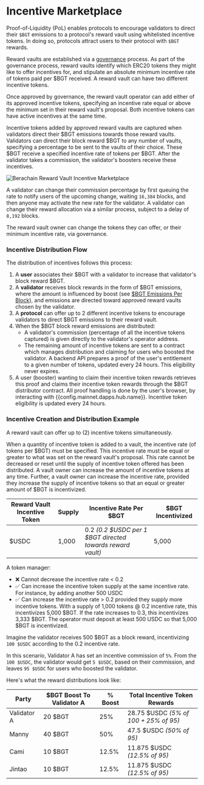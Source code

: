 <script setup>
  import config from '@berachain/config/constants.json';
</script>

# Incentive Marketplace

Proof-of-Liquidity (PoL) enables protocols to encourage validators to direct their `$BGT` emissions to a protocol's reward vault using whitelisted incentive tokens. In doing so, protocols attract users to their protocol with `$BGT` rewards.

Reward vaults are established via a [governance](learn/governance/rewardvault) process. As part of the governance process, reward vaults identify which ERC20 tokens they might like to offer incentives for, and stipulate an absolute minimum incentive rate of tokens paid per $BGT received. A reward vault can have two different incentive tokens.

Once approved by governance, the reward vault operator can add either of its approved incentive tokens, specifying an incentive rate equal or above the minimum set in their reward vault's proposal. Both incentive tokens can have active incentives at the same time.

Incentive tokens added by approved reward vaults are captured when validators direct their $BGT emissions towards those reward vaults. Validators can direct their block reward $BGT to any number of vaults, specifying a percentage to be sent to the vaults of their choice. These $BGT receive a specified incentive rate of tokens per $BGT. After the validator takes a commission, the validator's boosters receive these incentives.

![Berachain Reward Vault Incentive Marketplace](/assets/berachain-incentive-marketplace.png)

A validator can change their commission percentage by first queuing the rate to notify users of the upcoming change, waiting `16,384` blocks, and then anyone may activate the new rate for the validator. A validator can change their reward allocation via a similar process, subject to a delay of `8,192` blocks.

The reward vault owner can change the tokens they can offer, or their minimum incentive rate, via governance.

### Incentive Distribution Flow

The distribution of incentives follows this process:

1. A **user** associates their $BGT with a validator to increase that validator's block reward $BGT.
2. A **validator** receives block rewards in the form of $BGT emissions, where the amount is influenced by boost (see [\$BGT Emissions Per Block](/learn/pol/bgtmath#bgt-emissions-per-block)), and emissions are directed toward approved reward vaults chosen by the validator.
3. A **protocol** can offer up to 2 different incentive tokens to encourage validators to direct $BGT emissions to their reward vault.
4. When the $BGT block reward emissions are distributed:
   - A validator's commission (percentage of all the incentive tokens captured) is given directly to the validator's operator address.
   - The remaining amount of incentive tokens are sent to a contract which manages distribution and claiming for users who boosted the validator. A backend API prepares a proof of the user's entitlement to a given number of tokens, updated every 24 hours. This eligibility never expires.
5. A user (booster) wanting to claim their incentive token rewards retrieves this proof and claims their incentive token rewards through the $BGT distributor contract. All proof handling is done by the user's browser, by interacting with <a :href="config.mainnet.dapps.hub.url">{{config.mainnet.dapps.hub.name}}</a>. Incentive token eligibility is updated every 24 hours.

### Incentive Creation and Distribution Example

A reward vault can offer up to (2) incentive tokens simultaneously.

When a quantity of incentive token is added to a vault, the incentive rate (of tokens per $BGT) must be specified. This incentive rate must be equal or greater to what was set on the reward vault's proposal. This rate cannot be decreased or reset until the supply of incentive token offered has been distributed. A vault owner can increase the amount of incentive tokens at any time. Further, a vault owner can increase the incentive rate, provided they increase the supply of incentive tokens so that an equal or greater amount of $BGT is incentivized.

| Reward Vault Incentive Token | Supply | Incentive Rate Per $BGT                                    | $BGT Incentivized |
| ---------------------------- | ------ | ---------------------------------------------------------- | ---------------- |
| $USDC                        | 1,000  | 0.2 _(0.2 $USDC per 1 $BGT directed towards reward vault)_ | 5,000            |

A token manager:

- ❌ Cannot decrease the incentive rate < 0.2 
- ✅ Can increase the incentive token supply at the same incentive rate. For instance, by adding another 500 USDC
- ✅ Can increase the incentive rate > 0.2 provided they supply more incentive tokens. With a supply of 1,000 tokens @ 0.2 incentive rate, this incentivizes 5,000 $BGT. If the rate increases to 0.3, this incentivizes 3,333 $BGT. The operator must deposit at least 500 USDC so that 5,000 $BGT is incentivized.

Imagine the validator receives 500 $BGT as a block reward, incentivizing `100 $USDC` according to the 0.2 incentive rate.

In this scenario, Validator A has set an incentive commission of `5%`. From the `100 $USDC`, the validator would get `5 $USDC`, based on their commission, and leaves `95 $USDC` for users who boosted the validator.

Here's what the reward distributions look like:

| Party       | $BGT Boost To Validator A | % Boost | Total Incentive Token Rewards         |
| ----------- | ------------------------- | ------- | ------------------------------------- |
| Validator A | 20 $BGT                   | 25%     | 28.75 $USDC _(5% of 100 + 25% of 95)_ |
| Manny       | 40 $BGT                   | 50%     | 47.5 $USDC _(50% of 95)_              |
| Cami        | 10 $BGT                   | 12.5%   | 11.875 $USDC _(12.5% of 95)_          |
| Jintao      | 10 $BGT                   | 12.5%   | 11.875 $USDC _(12.5% of 95)_          |
